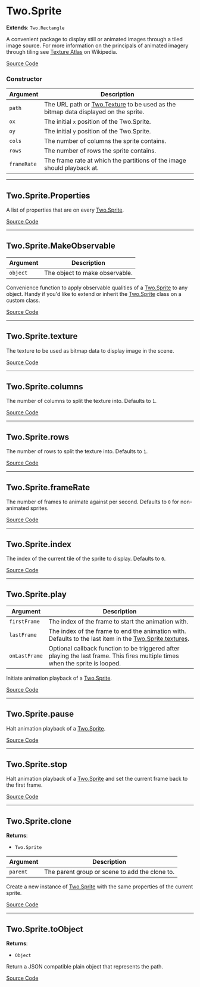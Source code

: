 # Two.Sprite


<div class="extends">

__Extends__: `Two.Rectangle`

</div>


A convenient package to display still or animated images through a tiled image source. For more information on the principals of animated imagery through tiling see [Texture Atlas](https://en.wikipedia.org/wiki/Texture_atlas) on Wikipedia.


<div class="meta">

  [Source Code](https://github.com/jonobr1/two.js/blob/dev/src/effects/sprite.js#L11)

</div>



### Constructor


| Argument | Description |
| ---- | ----------- |
|  `path`  | The URL path or [Two.Texture](/documentation/texture) to be used as the bitmap data displayed on the sprite. |
|  `ox`  | The initial `x` position of the Two.Sprite. |
|  `oy`  | The initial `y` position of the Two.Sprite. |
|  `cols`  | The number of columns the sprite contains. |
|  `rows`  | The number of rows the sprite contains. |
|  `frameRate`  | The frame rate at which the partitions of the image should playback at. |



---

<div class="static member ">

## Two.Sprite.Properties








<div class="properties">

A list of properties that are on every [Two.Sprite](/documentation/sprite).

</div>








<div class="meta">

  [Source Code](https://github.com/jonobr1/two.js/blob/dev/src/effects/sprite.js#L86)

</div>






</div>



---

<div class="static function ">

## Two.Sprite.MakeObservable










<div class="params">

| Argument | Description |
| ---- | ----------- |
|  `object`  | The object to make observable. |
</div>




<div class="description">

Convenience function to apply observable qualities of a [Two.Sprite](/documentation/sprite) to any object. Handy if you'd like to extend or inherit the [Two.Sprite](/documentation/sprite) class on a custom class.

</div>



<div class="meta">

  [Source Code](https://github.com/jonobr1/two.js/blob/dev/src/effects/sprite.js#L94)

</div>






</div>



---

<div class="instance member ">

## Two.Sprite.texture








<div class="properties">

The texture to be used as bitmap data to display image in the scene.

</div>








<div class="meta">

  [Source Code](https://github.com/jonobr1/two.js/blob/dev/src/effects/sprite.js#L37)

</div>






</div>



---

<div class="instance member ">

## Two.Sprite.columns








<div class="properties">

The number of columns to split the texture into. Defaults to `1`.

</div>








<div class="meta">

  [Source Code](https://github.com/jonobr1/two.js/blob/dev/src/effects/sprite.js#L52)

</div>






</div>



---

<div class="instance member ">

## Two.Sprite.rows








<div class="properties">

The number of rows to split the texture into. Defaults to `1`.

</div>








<div class="meta">

  [Source Code](https://github.com/jonobr1/two.js/blob/dev/src/effects/sprite.js#L60)

</div>






</div>



---

<div class="instance member ">

## Two.Sprite.frameRate








<div class="properties">

The number of frames to animate against per second. Defaults to `0` for non-animated sprites.

</div>








<div class="meta">

  [Source Code](https://github.com/jonobr1/two.js/blob/dev/src/effects/sprite.js#L68)

</div>






</div>



---

<div class="instance member ">

## Two.Sprite.index








<div class="properties">

The index of the current tile of the sprite to display. Defaults to `0`.

</div>








<div class="meta">

  [Source Code](https://github.com/jonobr1/two.js/blob/dev/src/effects/sprite.js#L76)

</div>






</div>



---

<div class="instance function ">

## Two.Sprite.play










<div class="params">

| Argument | Description |
| ---- | ----------- |
|  `firstFrame`  | The index of the frame to start the animation with. |
|  `lastFrame`  | The index of the frame to end the animation with. Defaults to the last item in the [Two.Sprite.textures](/documentation/sprite#two-sprite-textures). |
|  `onLastFrame`  | Optional callback function to be triggered after playing the last frame. This fires multiple times when the sprite is looped. |
</div>




<div class="description">

Initiate animation playback of a [Two.Sprite](/documentation/sprite).

</div>



<div class="meta">

  [Source Code](https://github.com/jonobr1/two.js/blob/dev/src/effects/sprite.js#L243)

</div>






</div>



---

<div class="instance function ">

## Two.Sprite.pause













<div class="description">

Halt animation playback of a [Two.Sprite](/documentation/sprite).

</div>



<div class="meta">

  [Source Code](https://github.com/jonobr1/two.js/blob/dev/src/effects/sprite.js#L279)

</div>






</div>



---

<div class="instance function ">

## Two.Sprite.stop













<div class="description">

Halt animation playback of a [Two.Sprite](/documentation/sprite) and set the current frame back to the first frame.

</div>



<div class="meta">

  [Source Code](https://github.com/jonobr1/two.js/blob/dev/src/effects/sprite.js#L291)

</div>






</div>



---

<div class="instance function ">

## Two.Sprite.clone




<div class="returns">

__Returns__:



+ `Two.Sprite`




</div>







<div class="params">

| Argument | Description |
| ---- | ----------- |
|  `parent`  | The parent group or scene to add the clone to. |
</div>




<div class="description">

Create a new instance of [Two.Sprite](/documentation/sprite) with the same properties of the current sprite.

</div>



<div class="meta">

  [Source Code](https://github.com/jonobr1/two.js/blob/dev/src/effects/sprite.js#L305)

</div>






</div>



---

<div class="instance function ">

## Two.Sprite.toObject




<div class="returns">

__Returns__:



+ `Object`




</div>










<div class="description">

Return a JSON compatible plain object that represents the path.

</div>



<div class="meta">

  [Source Code](https://github.com/jonobr1/two.js/blob/dev/src/effects/sprite.js#L332)

</div>






</div>



